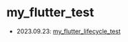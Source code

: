 # my_flutter_test

- 2023.09.23:  [my_flutter_lifecycle_test](https://github.com/kyeonghwankong/my_flutter_test/blob/main/my_flutter_lifecycle_test/README.md) 
